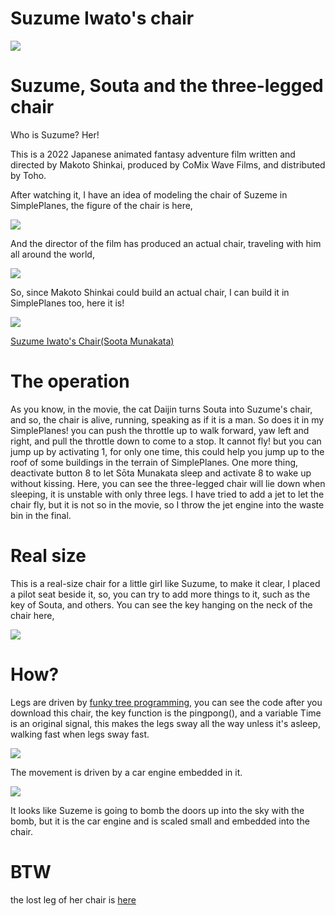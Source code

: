 
# Suzume Iwato's chair

![](p2889869509.jpg)

# Suzume, Souta and the three-legged chair

Who is Suzume? Her!

This is a 2022 Japanese animated fantasy adventure film written and directed by Makoto Shinkai, produced by CoMix Wave Films, and distributed by Toho.

After watching it, I have an idea of modeling the chair of Suzeme in SimplePlanes, the figure of the chair is here,

![](p2886845591.jpg)

And the director of the film has produced an actual chair, traveling with him all around the world,

![](p2888417945.jpg)

So, since Makoto Shinkai could build an actual chair, I can build it in SimplePlanes too, here it is!

![](铃芽的椅子.png)

[Suzume Iwato's Chair(Soota Munakata)](https://www.simpleplanes.com/a/TM49R9/Suzume-Iwatos-ChairSota-Munakata-V-0-1)

# The operation

As you know, in the movie, the cat Daijin turns Souta into Suzume's chair, and so, the chair is alive, running, speaking as if it is a man. So does it in my SimplePlanes! you can push the throttle up to walk forward, yaw left and right, and pull the throttle down to come to a stop. It cannot fly! but you can jump up by activating 1, for only one time, this could help you jump up to the roof of some buildings in the terrain of SimplePlanes. One more thing, deactivate button 8 to let Sōta Munakata sleep and activate 8 to wake up without kissing. Here, you can see the three-legged chair will lie down when sleeping, it is unstable with only three legs. I have tried to add a jet to let the chair fly, but it is not so in the movie, so I throw the jet engine into the waste bin in the final.

# Real size

This is a real-size chair for a little girl like Suzume, to make it clear, I placed a pilot seat beside it, so, you can try to add more things to it, such as the key of Souta, and others. You can see the key hanging on the neck of the chair here,

![](p2881462533.jpg)

# How?

Legs are driven by [funky tree programming](https://snowflake0s.github.io/funkyguide), you can see the code after you download this chair, the key function is the pingpong(), and a variable Time is an original signal, this makes the legs sway all the way unless it's asleep, walking fast when legs sway fast.

![](20230505203139_1.jpg)

The movement is driven by a car engine embedded in it.

![](20230504235508_1.jpg)

It looks like Suzeme is going to bomb the doors up into the sky with the bomb, but it is the car engine and is scaled small and embedded into the chair.

# BTW

the lost leg of her chair is [here](https://www.simpleplanes.com/a/yioQEn/The-lost-leg-of-Suzume-Iwatos-chair)